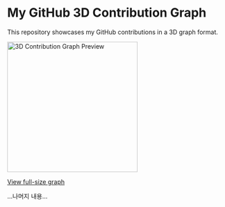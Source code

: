 # My GitHub 3D Contribution Graph

This repository showcases my GitHub contributions in a 3D graph format.

<img src="screenshot.png" alt="3D Contribution Graph Preview" width="300">

[View full-size graph](https://raw.githubusercontent.com/hooni0918/github-3d-contrib/main/profile-3d-contrib/profile-night-rainbow.svg)

...나머지 내용...
